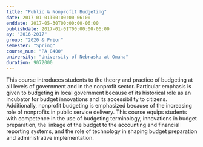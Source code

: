 ```yaml
---
title: "Public & Nonprofit Budgeting"
date: 2017-01-01T00:00:00-06:00
enddate: 2017-05-30T00:00:00-06:00
publishdate: 2017-01-01T00:00:00-06:00
ay: "2016-2017"
group: "2020 & Prior"
semester: "Spring"
course_num: "PA 8400"
university: "University of Nebraska at Omaha"
duration: 9072000
---
```


This course introduces students to the theory and practice of budgeting at all levels of government and in
the nonprofit sector. Particular emphasis is given to budgeting in local government because of its historical
role as an incubator for budget innovations and its accessibility to citizens. Additionally, nonprofit
budgeting is emphasized because of the increasing role of nonprofits in public service delivery. This course
equips students with competence in the use of budgeting terminology, innovations in budget preparation,
the linkage of the budget to the accounting and financial reporting systems, and the role of technology in
shaping budget preparation and administrative implementation.

